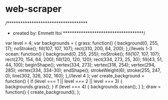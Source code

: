 # web-scraper
/************************************
 * created by: Emmett Itoi
************************************/


var level = 4;
var backgrounds = {
    grass: function() {
        background(0, 255, 17);
        noStroke();
        fill(107, 107, 107);
        rect(310, 200, 64, 200);
    },//levels 1-3
    ocean: function() {
        background(0, 255, 255);
        noStroke();
        fill(107, 107, 107);
        rect(270, 154, 64, 200);
        fill(120, 120, 120);
        rect(334, 273, 25, 30);
        fill(43, 51, 44, 100);
        beginShape();
        vertex(334, 273);
        vertex(318, 254);
        vertex(294, 285);
        vertex(334, 334-30);
        endShape();
        strokeWeight(6);
        stroke(255, 247, 0);
        line(302, 326, 302, 160);
    },//level 4
};
var create_background = function() {
    if (level === 1 || level === 2 || level === 3) {
        backgrounds.grass();
    }
    if (level === 4) {
        backgrounds.ocean();
    }
};
draw = function() {
    create_background();
};
